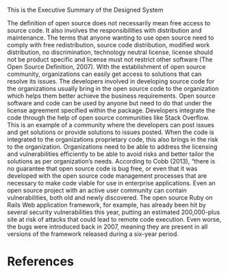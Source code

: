 This is the Executive Summary of the Designed System

  The definition of open source does not necessarily mean free access to source code. It also involves the responsibilities with distribution and maintenance. The terms that anyone wanting to use open source need to comply with free redistribution, source code distribution, modified work distribution, no discrimination, technology neutral license, license should not be product specific and license must not restrict other software (The Open Source Definition, 2007). With the establishment of open source community, organizations can easily get access to solutions that can resolve its issues. The developers involved in developing source code for the organizations usually bring in the open source code to the organization which helps them better achieve the business requirements. Open source software and code can be used by anyone but need to do that under the license agreement specified within the package. Developers integrate the code through the help of open source communities like Stack Overflow. This is an example of a community where the developers can post issues and get solutions or provide solutions to issues posted. When the code is integrated to the organizations proprietary code, this also brings in the risk to the organization. Organizations need to be able to address the licensing and vulnerabilities efficiently to be able to avoid risks and better tailor the solutions as per organization’s needs. According to Cobb (2013), “there is no guarantee that open source code is bug free, or even that it was developed with the open source code management processes that are necessary to make code viable for use in enterprise applications. Even an open source project with an active user community can contain vulnerabilities, both old and newly discovered. The open source Ruby on Rails Web application framework, for example, has already been hit by several security vulnerabilities this year, putting an estimated 200,000-plus site at risk of attacks that could lead to remote code execution. Even worse, the bugs were introduced back in 2007, meaning they are present in all versions of the framework released during a six-year period.
  
  
  # References
